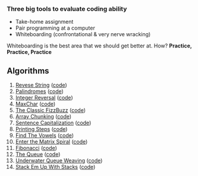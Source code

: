 ### Three big tools to evaluate coding ability

- Take-home assignment
- Pair programming at a computer
- Whiteboarding (confrontational & very nerve wracking)

Whiteboarding is the best area that we should get better at. How? **Practice, Practice, Practice**

## Algorithms

1. [Revese String](./reversestring/README.md) ([code](./reversestring/index.js))
2. [Palindromes](./palindrome/README.md) ([code](./palindrome/index.js))
3. [Integer Reversal](./reverseint/README.md) ([code](./reverseint/index.js))
4. [MaxChar](./maxchar/README.md) ([code](./maxchar/index.js))
5. [The Classic FizzBuzz](./reverseint/README.md) ([code](./reverseint/index.js))
6. [Array Chunking](./chunk/README.md) ([code](./chunk/index.js))
7. [Sentence Capitalization](./capitalize/README.md) ([code](./capitalize/index.js))
8. [Printing Steps](./steps/README.md) ([code](./steps/index.js))
9. [Find The Vowels](./vowels/README.md) ([code](./vowels/index.js))
10. [Enter the Matrix Spiral](./matrix/README.md) ([code](./matrix/index.js))
11. [Fibonacci](./fib/README.md) ([code](./fib/index.js))
12. [The Queue](./queue/README.md) ([code](./queue/index.js))
13. [Underwater Queue Weaving](./weave/README.md) ([code](./weave/index.js))
14. [Stack Em Up With Stacks](./stack/README.md) ([code](./stack/index.js))
